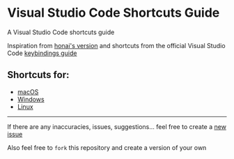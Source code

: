 # Visual Studio Code Shortcuts Guide
A Visual Studio Code shortcuts guide  
  
Inspiration from [honai's version](https://github.com/honai/vscode-shortcuts-wallpaper) and shortcuts from the official Visual Studio Code [keybindings guide](https://code.visualstudio.com/docs/getstarted/keybindings)  
  
## Shortcuts for:
- [macOS](https://realhuman101.github.io/vscode-shortcuts/shortcuts/mac.html)
- [Windows](https://realhuman101.github.io/vscode-shortcuts/shortcuts/windows.html)
- [Linux](https://realhuman101.github.io/vscode-shortcuts/shortcuts/linux.html)
  
***

If there are any inaccuracies, issues, suggestions... feel free to create a [new issue](https://github.com/realhuman101/vscode-shortcuts/issues)  
  
Also feel free to `fork` this repository and create a version of your own